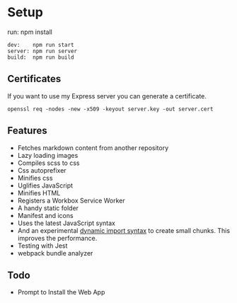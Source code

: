 # Setup

run: npm install

```
dev:    npm run start
server: npm run server
build:  npm run build
```

## Certificates

If you want to use my Express server you can generate a certificate.

```
openssl req -nodes -new -x509 -keyout server.key -out server.cert
```

## Features

- Fetches markdown content from another repository
- Lazy loading images
- Compiles scss to css
- Css autoprefixer
- Minifies css
- Uglifies JavaScript
- Minifies HTML
- Registers a Workbox Service Worker
- A handy static folder
- Manifest and icons
- Uses the latest JavaScript syntax
- And an experimental [dynamic import syntax](https://babeljs.io/docs/en/babel-plugin-syntax-dynamic-import) to create small chunks. This improves the performance.
- Testing with Jest
- webpack bundle analyzer

## Todo

- Prompt to Install the Web App
